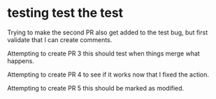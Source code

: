 # testing test the test

Trying to make the second PR also get added to the test bug, but first validate
that I can create comments.

Attempting to create PR 3 this should test when things merge what happens.

Attempting to create PR 4 to see if it works now that I fixed the action.

Attempting to create PR 5 this should be marked as modified.
